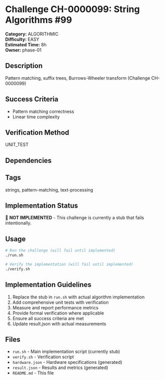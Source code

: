 # Challenge CH-0000099: String Algorithms #99

**Category:** ALGORITHMIC  
**Difficulty:** EASY  
**Estimated Time:** 8h  
**Owner:** phase-01  

## Description

Pattern matching, suffix trees, Burrows-Wheeler transform (Challenge CH-0000099)

## Success Criteria

- Pattern matching correctness
- Linear time complexity

## Verification Method

UNIT_TEST

## Dependencies



## Tags

strings, pattern-matching, text-processing

## Implementation Status

🚧 **NOT IMPLEMENTED** - This challenge is currently a stub that fails intentionally.

## Usage

```bash
# Run the challenge (will fail until implemented)
./run.sh

# Verify the implementation (will fail until implemented) 
./verify.sh
```

## Implementation Guidelines

1. Replace the stub in `run.sh` with actual algorithm implementation
2. Add comprehensive unit tests with verification
3. Measure and report performance metrics
4. Provide formal verification where applicable
5. Ensure all success criteria are met
6. Update result.json with actual measurements

## Files

- `run.sh` - Main implementation script (currently stub)
- `verify.sh` - Verification script
- `hardware.json` - Hardware specifications (generated)
- `result.json` - Results and metrics (generated)
- `README.md` - This file

